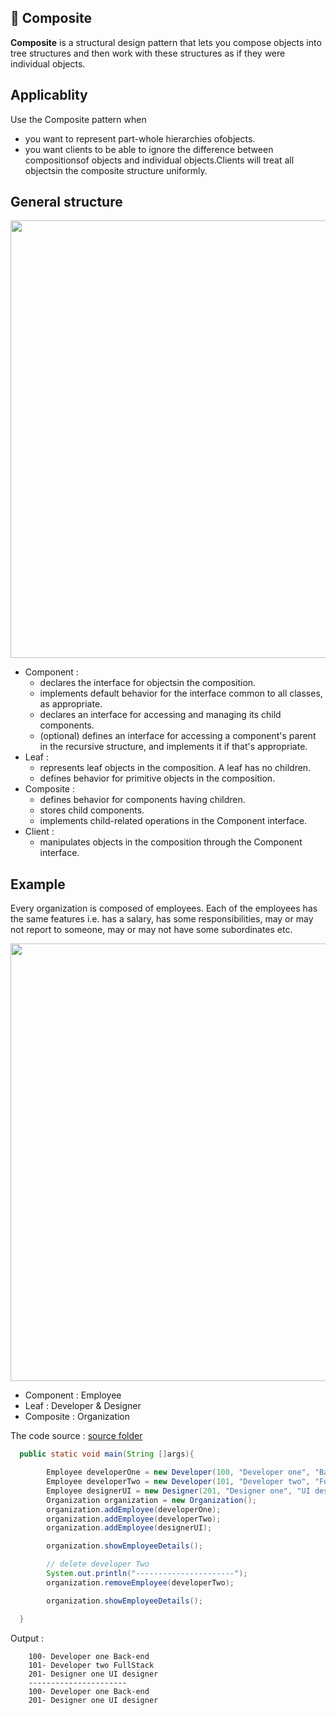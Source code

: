 ## 🌿 Composite

<b>Composite</b> is a structural design pattern that lets you compose objects into tree structures and then work with these structures as if they were individual objects.

## Applicablity

Use the Composite pattern when

- you want to represent part-whole hierarchies ofobjects.
- you want clients to be able to ignore the difference between compositionsof
  objects and individual objects.Clients will treat all objectsin the composite
  structure uniformly.

## General structure

<p align="center">
  <img src="../../images/composite.png" width="700" />
</p>

- Component :
  - declares the interface for objectsin the composition.
  - implements default behavior for the interface common to all classes, as
    appropriate.
  - declares an interface for accessing and managing its child components.
  - (optional) defines an interface for accessing a component's parent in the
    recursive structure, and implements it if that's appropriate.
- Leaf :
  - represents leaf objects in the composition. A leaf has no children.
  - defines behavior for primitive objects in the composition.
- Composite :
  - defines behavior for components having children.
  - stores child components.
  - implements child-related operations in the Component interface.
- Client :
  - manipulates objects in the composition through the Component interface.

## Example

Every organization is composed of employees. Each of the employees has the same features i.e. has a salary, has some responsibilities, may or may not report to someone, may or may not have some subordinates etc.

<p align="center">
  <img src="../../images/composite-example.png" width="700" />
</p>

- Component : Employee
- Leaf : Developer & Designer
- Composite : Organization

The code source : [source folder](src)

```Java
  public static void main(String []args){

        Employee developerOne = new Developer(100, "Developer one", "Back-end");
        Employee developerTwo = new Developer(101, "Developer two", "FullStack");
        Employee designerUI = new Designer(201, "Designer one", "UI designer");
        Organization organization = new Organization();
        organization.addEmployee(developerOne);
        organization.addEmployee(developerTwo);
        organization.addEmployee(designerUI);

        organization.showEmployeeDetails();

        // delete developer Two
        System.out.println("----------------------");
        organization.removeEmployee(developerTwo);

        organization.showEmployeeDetails();

  }

```

Output :

```
    100- Developer one Back-end
    101- Developer two FullStack
    201- Designer one UI designer
    ----------------------
    100- Developer one Back-end
    201- Designer one UI designer
```
